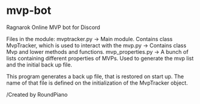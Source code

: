 # mvp-bot
Ragnarok Online MVP bot for Discord

Files in the module:
mvptracker.py -> Main module. Contains class MvpTracker, which is used to interact with the 
mvp.py -> Contains class Mvp and lower methods and functions.
mvp_properties.py -> A bunch of lists containing different properties of MVPs. Used to generate the mvp list and the initial back up file.

This program generates a back up file, that is restored on start up. The name of that file is defined on the initialization of the MvpTracker object.

/Created by RoundPiano
